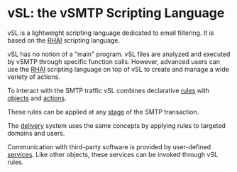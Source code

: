 # vSL: the vSMTP Scripting Language

vSL is a lightweight scripting language dedicated to email filtering. It is based on the [RHAI] scripting language. 

[RHAI]: (https://rhai.rs/)

vSL has no notion of a "main" program. vSL files are analyzed and executed by vSMTP through specific function calls. However, advanced users can use the [RHAI] scripting language on top of vSL to create and manage a wide variety of actions.

To interact with the SMTP traffic vSL combines declarative [rules] with [objects] and [actions].

[rules]: rules.md
[objects]: objects.md
[actions]: actions.md

These rules can be applied at any [stage] of the SMTP transaction.

[stage]: stages.md

The [delivery] system uses the same concepts by applying rules to targeted domains and users.

[delivery]: delivery.md

Communication with third-party software is provided by user-defined [services]. Like other objects, these services can be invoked through vSL rules.

[services]: services.md